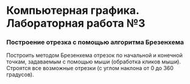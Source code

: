 # Компьютерная графика. Лабораторная работа №3 

### Построение отрезка с помощью алгоритма Брезенхема

Построить методом Брезенхема отрезок по начальной и конечной точкам, задаваемым с помощью мыши (обработка кликов мыши). Строятся все возможные отрезки (с углом наклона от 0 до 360 градусов).
